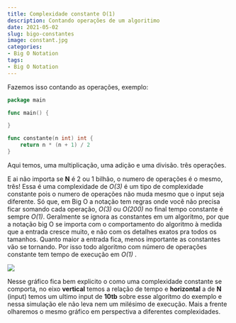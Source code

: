 ```yaml
---
title: Complexidade constante O(1)
description: Contando operações de um algoritimo
date: 2021-05-02
slug: bigo-constantes
image: constant.jpg
categories:
- Big O Notation
tags:
- Big O Notation
---
```


<meta property="og:image" content="<url>" />
<meta property="og:image:type" content="constant.jpg" />

Fazemos isso contando as operações, exemplo:

```go
package main

func main() {

}

func constante(n int) int {
    return n * (n + 1) / 2
}
```

Aqui temos, uma multiplicação, uma adição e uma divisão. três operações.

E ai não importa se **N** é 2 ou 1 bilhão, o numero de operações é o mesmo, três! Essa é uma complexidade de _O(3)_ é um tipo de complexidade constante pois o numero de operações não muda mesmo que o input seja diferente.
Só que, em Big O a notação tem regras onde você não precisa ficar somando cada operação, _O(3)_ ou _O(200)_ no final tempo constante é sempre _O(1)_.
Geralmente se ignora as constantes em um algoritmo, por que a notação big O se importa com o comportamento do algoritmo à medida que a entrada cresce muito, e não com os detalhes exatos pra todos os tamanhos. Quanto maior a entrada fica, menos importante as constantes vão se tornando. Por isso todo algoritmo com número de operações constante tem tempo de execução em _O(1)_ .

![](https://cdn-images-1.medium.com/max/800/1*TVLSKfjYYMpMLCdps-z2GA.png)

Nesse gráfico fica bem explicito o como uma complexidade constante se comporta, no eixo **vertical** temos a relação de tempo e **horizontal** a de **N** (input) temos um ultimo input de **10tb** sobre esse algoritmo do exemplo e nessa simulação ele não leva nem um milésimo de execução. Mais a frente olharemos o mesmo gráfico em perspectiva a diferentes complexidades.

